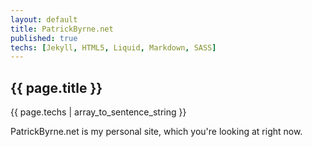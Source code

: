 ```yaml
---
layout: default
title: PatrickByrne.net
published: true
techs: [Jekyll, HTML5, Liquid, Markdown, SASS]
---
```


## {{ page.title }}

<section class="tchs">
  {{ page.techs | array_to_sentence_string }}
</section>

PatrickByrne.net is my personal site, which you're looking at right now.
